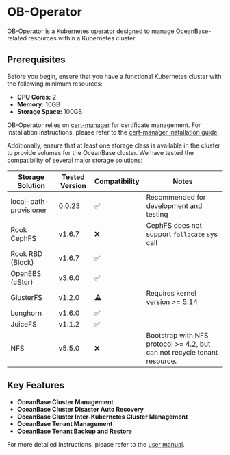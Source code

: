 # OB-Operator

[OB-Operator](https://github.com/oceanbase/ob-operator) is a Kubernetes operator designed to manage OceanBase-related resources within a Kubernetes cluster.

## Prerequisites

Before you begin, ensure that you have a functional Kubernetes cluster with the following minimum resources:
- **CPU Cores:** 2
- **Memory:** 10GB
- **Storage Space:** 100GB

OB-Operator relies on [cert-manager](https://cert-manager.io/docs/) for certificate management. For installation instructions, please refer to the [cert-manager installation guide](https://cert-manager.io/docs/installation/).

Additionally, ensure that at least one storage class is available in the cluster to provide volumes for the OceanBase cluster. We have tested the compatibility of several major storage solutions:

| Storage Solution       | Tested Version | Compatibility | Notes                                        |
| ---------------------- | -------------- | ------------- | -------------------------------------------- |
| local-path-provisioner | 0.0.23         | ✅            | Recommended for development and testing      |
| Rook CephFS            | v1.6.7         | ❌            | CephFS does not support `fallocate` sys call |
| Rook RBD (Block)       | v1.6.7         | ✅            |                                              |
| OpenEBS (cStor)        | v3.6.0         | ✅            |                                              |
| GlusterFS              | v1.2.0         | ⚠️            | Requires kernel version >= 5.14              |
| Longhorn               | v1.6.0         | ✅            |                                              |
| JuiceFS                | v1.1.2         | ✅            |                                              |
| NFS                    | v5.5.0         | ❌            | Bootstrap with NFS protocol >= 4.2, but can not recycle tenant resource. |

## Key Features

- **OceanBase Cluster Management**
- **OceanBase Cluster Disaster Auto Recovery**
- **OceanBase Cluster Inter-Kubernetes Cluster Management**
- **OceanBase Tenant Management**
- **OceanBase Tenant Backup and Restore**

For more detailed instructions, please refer to the [user manual](https://oceanbase.github.io/ob-operator/docs/manual/what-is-ob-operator).

